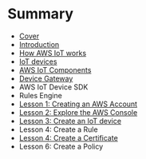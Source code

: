# Summary

* [Cover](README.md)
* [Introduction](documentation/Introduction.md)
* [How AWS IoT works](how_aws_iot_works.md)
* [IoT devices](iot_devices.md)
* [AWS IoT Components](aws_iot_components.md)
* [Device Gateway](device_gateway.md)
* AWS IoT Device SDK
* Rules Engine
* [Lesson 1: Creating an AWS Account](lesson_1_creating_an_aws_account.md)
* [Lesson 2: Explore the AWS Console](lesson_2_explore_the_aws_console.md)
* [Lesson 3: Create an IoT device](lesson_3_create_an_iot_device.md)
* Lesson 4: Create a Rule
* [Lesson 4: Create a Certificate](lesson_4_create_a_certificate.md)
* Lesson 6: Create a Policy

